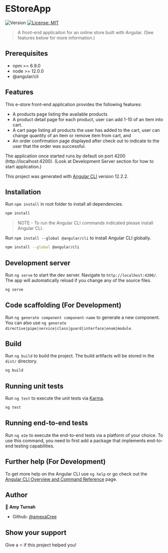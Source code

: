 # EStoreApp
![Version](https://img.shields.io/badge/version-0.0.0-blue.svg?cacheSeconds=2592000)
[![License: MIT](https://img.shields.io/badge/License-MIT-yellow.svg)](#)

> A front-end applicaiton for an online store built with Angular. (See features below for more information.)

## Prerequisites

* npm >= 6.9.0
* node >= 12.0.0
* @angular/cli

## Features

This e-store front-end application provides the following features: 
* A products page listing the available products 
* A product detail page for each product, user can add 1-10 of an item into cart. 
* A cart page listing all products the user has added to the cart, user can change quantity of an item or remove item from cart, and
* An order confirmation page displayed after check out to indicate to the user that the order was successful.

The application once started runs by default on port 4200 (http://localhost:4200). (Look at Development Server section for how to start application.) 

This project was generated with [Angular CLI](https://github.com/angular/angular-cli) version 12.2.2.

## Installation

Run `npm install` in root folder to install all dependencies.
```sh
npm install
```

> NOTE - To run the Angular CLI commands indicated please install Angular CLI.

Run `npm install --global @angular/cli` to install Angular CLI globally. 
```sh
npm install --global @angular/cli
```

## Development server

Run `ng serve` to start the dev server. Navigate to `http://localhost:4200/`. The app will automatically reload if you change any of the source files.
```sh
ng serve
```

## Code scaffolding (For Development)

Run `ng generate component component-name` to generate a new component. You can also use `ng generate directive|pipe|service|class|guard|interface|enum|module`.

## Build

Run `ng build` to build the project. The build artifacts will be stored in the `dist/` directory.
```sh
ng build
```

## Running unit tests

Run `ng test` to execute the unit tests via [Karma](https://karma-runner.github.io).
```sh
ng test
```

## Running end-to-end tests

Run `ng e2e` to execute the end-to-end tests via a platform of your choice. To use this command, you need to first add a package that implements end-to-end testing capabilities.

## Further help (For Development)

To get more help on the Angular CLI use `ng help` or go check out the [Angular CLI Overview and Command Reference](https://angular.io/cli) page.

## Author

👤 **Amy Turnah**

* Github: [@amexaCree](https://github.com/amexacree)


## Show your support

Give a ⭐️ if this project helped you!
